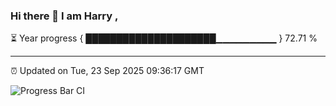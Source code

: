 ### Hi there 👋 I am Harry , 

⏳ Year progress { █████████████████████▁▁▁▁▁▁▁▁▁ } 72.71 %

---

⏰ Updated on Tue, 23 Sep 2025 09:36:17 GMT

![Progress Bar CI](https://github.com/duykhang68/duykhang68/workflows/Progress%20Bar%20CI/badge.svg)
